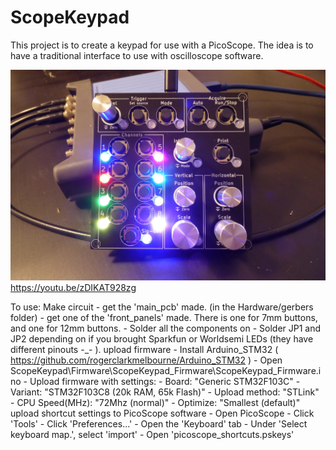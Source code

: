 # ScopeKeypad
This project is to create a keypad for use with a PicoScope. The idea is to have a traditional interface to use with oscilloscope software.

![image](ScopeKeypad_low_quality.JPG)
https://youtu.be/zDIKAT928zg

To use:
Make circuit
	- get the 'main_pcb' made. (in the Hardware/gerbers folder)
	- get one of the 'front_panels' made. There is one for 7mm buttons, and one for 12mm buttons.
	- Solder all the components on
	- Solder JP1 and JP2 depending on if you brought Sparkfun or Worldsemi LEDs (they have different pinouts -_- ).
upload firmware
	- Install Arduino_STM32 ( https://github.com/rogerclarkmelbourne/Arduino_STM32 )
	- Open ScopeKeypad\Firmware\ScopeKeypad_Firmware\ScopeKeypad_Firmware.ino
	- Upload firmware with settings:
		- Board: "Generic STM32F103C"
		- Variant: "STM32F103C8 (20k RAM, 65k Flash)"
		- Upload method: "STLink"
		- CPU Speed(MHz): "72Mhz (normal)"
		- Optimize: "Smallest (default)"
upload shortcut settings to PicoScope software
	- Open PicoScope
	- Click 'Tools'
	- Click 'Preferences...'
	- Open the 'Keyboard' tab
	- Under 'Select keyboard map.', select 'import'
	- Open 'picoscope_shortcuts.pskeys'

